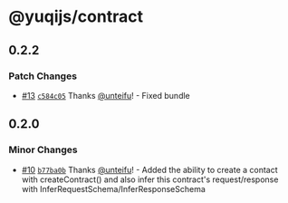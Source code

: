 # @yuqijs/contract

## 0.2.2

### Patch Changes

- [#13](https://github.com/unteifu/yuqi/pull/13) [`c584c05`](https://github.com/unteifu/yuqi/commit/c584c055d8c3f35bddd1b84019817cae5ee80dcc) Thanks [@unteifu](https://github.com/unteifu)! - Fixed bundle

## 0.2.0

### Minor Changes

- [#10](https://github.com/unteifu/yuqi/pull/10) [`b77ba0b`](https://github.com/unteifu/yuqi/commit/b77ba0b521e6bb42cb1f52fde954aba169bbcc99) Thanks [@unteifu](https://github.com/unteifu)! - Added the ability to create a contact with createContract() and also infer this contract's request/response with InferRequestSchema/InferResponseSchema
